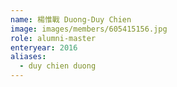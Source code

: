 ```yaml
---
name: 楊惟戰 Duong-Duy Chien 
image: images/members/605415156.jpg 
role: alumni-master
enteryear: 2016
aliases:
  - duy chien duong
---
```

